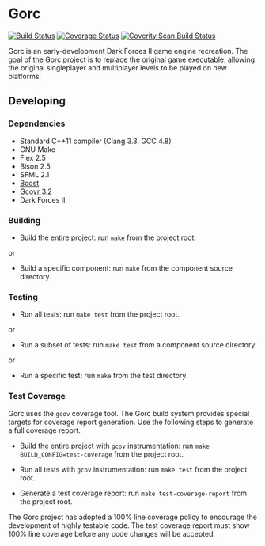 # Gorc

[![Build Status](https://travis-ci.org/jdmclark/gorc.svg?branch=next)](https://travis-ci.org/jdmclark/gorc) [![Coverage Status](https://coveralls.io/repos/jdmclark/gorc/badge.svg?branch=master&service=github)](https://coveralls.io/github/jdmclark/gorc?branch=master) [![Coverity Scan Build Status](https://scan.coverity.com/projects/2223/badge.svg)](https://scan.coverity.com/projects/2223)

Gorc is an early-development Dark Forces II game engine recreation. The goal of the Gorc project is to replace the original game executable, allowing the original singleplayer and multiplayer levels to be played on new platforms.

## Developing

### Dependencies

* Standard C++11 compiler (Clang 3.3, GCC 4.8)
* GNU Make
* Flex 2.5
* Bison 2.5
* SFML 2.1
* [Boost](http://boost.org)
* [Gcovr 3.2](http://gcovr.com)
* Dark Forces II

### Building

* Build the entire project: run `make` from the project root.

or

* Build a specific component: run `make` from the component source directory.

### Testing

* Run all tests: run `make test` from the project root.

or

* Run a subset of tests: run `make test` from a component source directory.

or

* Run a specific test: run `make` from the test directory.

### Test Coverage

Gorc uses the `gcov` coverage tool. The Gorc build system provides special targets for coverage report generation. Use the following steps to generate a full coverage report.

* Build the entire project with `gcov` instrumentation: run `make BUILD_CONFIG=test-coverage` from the project root.

* Run all tests with `gcov` instrumentation: run `make test` from the project root.

* Generate a test coverage report: run `make test-coverage-report` from the project root.

The Gorc project has adopted a 100% line coverage policy to encourage the development of highly testable code. The test coverage report must show 100% line coverage before any code changes will be accepted.
